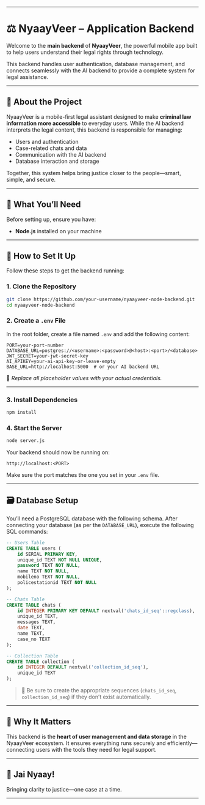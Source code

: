 
---

# ⚖️ NyaayVeer – Application Backend

Welcome to the **main backend** of **NyaayVeer**, the powerful mobile app built to help users understand their legal rights through technology.

This backend handles user authentication, database management, and connects seamlessly with the AI backend to provide a complete system for legal assistance.

---

## 📘 About the Project

NyaayVeer is a mobile-first legal assistant designed to make **criminal law information more accessible** to everyday users. While the AI backend interprets the legal content, this backend is responsible for managing:

- Users and authentication  
- Case-related chats and data  
- Communication with the AI backend  
- Database interaction and storage

Together, this system helps bring justice closer to the people—smart, simple, and secure.

---

## 🔧 What You’ll Need

Before setting up, ensure you have:

- **Node.js** installed on your machine

---

## 🚀 How to Set It Up

Follow these steps to get the backend running:

### 1. Clone the Repository

```bash
git clone https://github.com/your-username/nyaayveer-node-backend.git
cd nyaayveer-node-backend
```

### 2. Create a `.env` File

In the root folder, create a file named `.env` and add the following content:

```
PORT=your-port-number
DATABASE_URL=postgres://<username>:<password>@<host>:<port>/<database>
JWT_SECRET=your-jwt-secret-key
AI_APIKEY=your-ai-api-key-or-leave-empty
BASE_URL=http://localhost:5000  # or your AI backend URL
```

🔐 *Replace all placeholder values with your actual credentials.*

---

### 3. Install Dependencies

```bash
npm install
```

### 4. Start the Server

```bash
node server.js
```

Your backend should now be running on:

```
http://localhost:<PORT>
```

Make sure the port matches the one you set in your `.env` file.

---

## 🗃️ Database Setup

You’ll need a PostgreSQL database with the following schema. After connecting your database (as per the `DATABASE_URL`), execute the following SQL commands:

```sql
-- Users Table
CREATE TABLE users (
    id SERIAL PRIMARY KEY,
    unique_id TEXT NOT NULL UNIQUE,
    password TEXT NOT NULL,
    name TEXT NOT NULL,
    mobileno TEXT NOT NULL,
    policestationid TEXT NOT NULL
);

-- Chats Table
CREATE TABLE chats (
    id INTEGER PRIMARY KEY DEFAULT nextval('chats_id_seq'::regclass),
    unique_id TEXT,
    messages TEXT,
    date TEXT,
    name TEXT,
    case_no TEXT
);

-- Collection Table
CREATE TABLE collection (
    id INTEGER DEFAULT nextval('collection_id_seq'),
    unique_id TEXT
);
```

> 📌 Be sure to create the appropriate sequences (`chats_id_seq`, `collection_id_seq`) if they don’t exist automatically.

---

## 🤝 Why It Matters

This backend is the **heart of user management and data storage** in the NyaayVeer ecosystem. It ensures everything runs securely and efficiently—connecting users with the tools they need for legal support.

---

## 🙏 Jai Nyaay!

Bringing clarity to justice—one case at a time.

---
